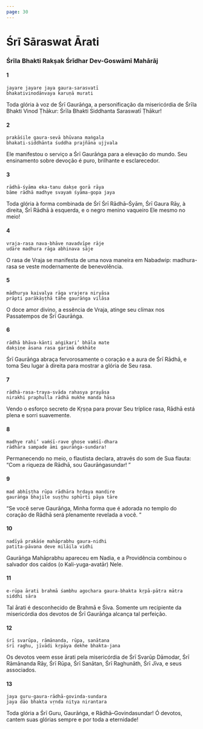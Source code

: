 ```yaml
---
page: 30
---
```


# Śrī Sāraswat Ārati

### Śrīla Bhakti Rakṣak Śrīdhar Dev-Goswāmī Mahārāj

#### 1

    jayare jayare jaya gaura-sarasvatī
    bhakativinodānvaya karuṇā murati

Toda glória à voz de Śrī Gaurāṅga, a personificação da misericórdia de Śrīla Bhakti Vinod Ṭhākur: Śrīla Bhakti Siddhanta Saraswatī Ṭhākur!

#### 2

    prakāśile gaura-sevā bhūvana maṅgala
    bhakati-siddhānta śuddha prajñāna ujjvala

Ele manifestou o serviço a Śrī Gaurāṅga para a elevação do mundo. Seu ensinamento sobre devoção é puro, brilhante e esclarecedor.

#### 3

    rādhā-śyāma eka-tanu dakṣe gorā rāya
    bāme rādhā madhye svayaṁ śyāma-gopa jaya

Toda glória à forma combinada de Śrī Śrī Rādhā–Śyām, Śrī Gaura Rāy, à direita, Śrī Rādhā à esquerda, e o negro menino vaqueiro Ele mesmo no meio!

#### 4

    vraja-rasa nava-bhāve navadvīpe rāje
    udāre madhura rāga abhinava sāje

O rasa de Vraja se manifesta de uma nova maneira em Nabadwip: madhura-rasa se veste modernamente de benevolência.

#### 5

    mādhurya kaivalya rāga vrajera niryāsa
    prāpti parākāṣṭhā tāhe gaurāṅga vilāsa

O doce amor divino, a essência de Vraja, atinge seu clímax nos Passatempos de Śrī Gaurāṅga.

#### 6

    rādhā bhāva-kānti aṅgikari’ bhāla mate
    dakṣiṇe āsana rasa garimā dekhāte

Śrī Gaurāṅga abraça fervorosamente o coração e a aura de Śrī Rādhā, e toma Seu lugar à direita para mostrar a glória de Seu rasa.

#### 7

    rādhā-rasa-traya-svāda rahasya prayāsa
    nirakhi praphulla rādhā mukhe manda hāsa

Vendo o esforço secreto de Kṛṣṇa para provar Seu tríplice rasa, Rādhā está plena e sorri suavemente.

#### 8

    madhye rahi’ vaṁśī-rave ghoṣe vaṁśī-dhara
    rādhāra sampade āmi gaurāṅga-sundara!

Permanecendo no meio, o flautista declara, através do som de Sua flauta: “Com a riqueza de Rādhā, sou Gaurāṅgasundar! ”

#### 9

    mad abhīṣṭha rūpa rādhāra hṛdaya mandire
    gaurāṅga bhajile suṣṭhu sphūrti pāya tāre

“Se você serve Gaurāṅga, Minha forma que é adorada no templo do coração de Rādhā será plenamente revelada a você. ”

#### 10

    nadīyā prakāśe mahāprabhu gaura-nidhi
    patita-pāvana deve milāila vidhi

Gaurāṅga Mahāprabhu apareceu em Nadia, e a Providência combinou o salvador dos caídos (o Kali-yuga-avatār) Nele.

#### 11

    e-rūpa ārati brahmā śambhu agochara gaura-bhakta kṛpā-pātra mātra siddhi sāra

Tal ārati é desconhecido de Brahmā e Śiva. Somente um recipiente da misericórdia dos devotos de Śrī Gaurāṅga alcança tal perfeição.

#### 12

    śrī svarūpa, rāmānanda, rūpa, sanātana
    śrī raghu, jīvādi kṛpāya dekhe bhakta-jana

Os devotos veem esse ārati pela misericórdia de Śrī Svarūp Dāmodar, Śrī Rāmānanda Rāy, Śrī Rūpa, Śrī Sanātan, Śrī Raghunāth, Śrī Jīva, e seus associados.

#### 13

    jaya guru-gaura-rādhā-govinda-sundara
    jaya dāo bhakta vṛnda nitya nirantara

Toda glória a Śrī Guru, Gaurāṅga, e Rādhā–Govindasundar! Ó devotos, cantem suas glórias sempre e por toda a eternidade!

